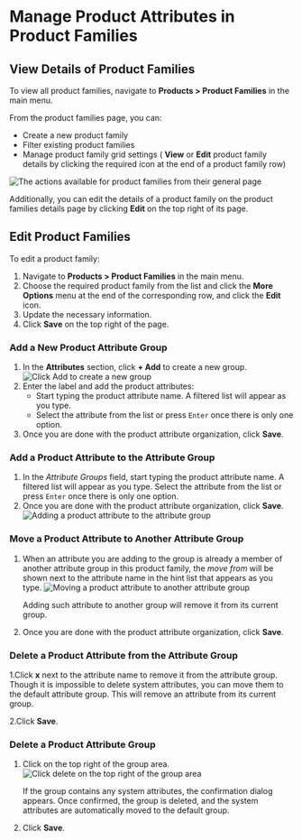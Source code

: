 <a id="product-product-families-product-attribute-in-families"></a>

# Manage Product Attributes in Product Families

<a id="product-product-families-view"></a>

## View Details of Product Families

To view all product families, navigate to **Products > Product Families** in the main menu.

From the product families page, you can:

- Create a new product family
- Filter existing product families
- Manage product family grid settings (<i class="fa fa-eye fa-lg" aria-hidden="true"></i> **View** or <i class="fa fa-edit fa-lg" aria-hidden="true"></i> **Edit** product family details by clicking the required icon at the end of a product family row)

![The actions available for product families from their general page](user/img/products/product_families/ProductFamiliesView.png)

Additionally, you can edit the details of a product family on the product families details page by clicking <i class="fa fa-edit fa-lg" aria-hidden="true"></i> **Edit** on the top right of its page.

<a id="product-product-families-edit"></a>

## Edit Product Families

To edit a product family:

1. Navigate to **Products > Product Families** in the main menu.
2. Choose the required product family from the list and click the <i class="fa fa-ellipsis-h fa-lg" aria-hidden="true"></i> **More Options** menu at the end of the corresponding row, and click the <i class="fa fa-edit fa-lg" aria-hidden="true"></i> **Edit** icon.
3. Update the necessary information.
4. Click **Save** on the top right of the page.

### Add a New Product Attribute Group

1. In the **Attributes** section, click **+ Add** to create a new group.
   ![Click Add to create a new group](user/img/products/product_families/ProductAttributeAddGroup.png)
2. Enter the label and add the product attributes:
   - Start typing the product attribute name. A filtered list will appear as you type.
   - Select the attribute from the list or press `Enter` once there is only one option.
3. Once you are done with the product attribute organization, click **Save**.

### Add a Product Attribute to the Attribute Group

1. In the *Attribute Groups* field, start typing the product attribute name. A filtered list will appear as you type. Select the attribute from the list or press `Enter` once there is only one option.
2. Once you are done with the product attribute organization, click **Save**.
   ![Adding a product attribute to the attribute group](user/img/products/product_families/ProductAttributeAddToGroup.png)

### Move a Product Attribute to Another Attribute Group

1. When an attribute you are adding to the group is already a member of another attribute group in this product family, the *move from <attribute group>* will be shown next to the attribute name in the hint list that appears as you type.
   ![Moving a product attribute to another attribute group](user/img/products/product_families/ProductAttributeFamiliesMove.png)

   Adding such attribute to another group will remove it from its current group.
2. Once you are done with the product attribute organization, click **Save**.

### Delete a Product Attribute from the Attribute Group

1.Click **x** next to the attribute name to remove it from the attribute group. Though it is impossible to delete system attributes, you can move them to the default attribute group. This will remove an attribute from its current group.

2.Click **Save**.

### Delete a Product Attribute Group

1. Click <i class="fas fa-trash-alt" aria-hidden="true"></i> on the top right of the group area.
   ![Click delete on the top right of the group area](user/img/products/product_families/ProductAttributeRemoveGroup.png)

   If the group contains any system attributes, the confirmation dialog appears. Once confirmed, the group is deleted, and the system attributes are automatically moved to the default group.
2. Click **Save**.

<!-- fa-bars = fa-navicon -->
<!-- Ic Tiles is used as Set As Default in saved views, and as tiles in display layout options -->
<!-- IcPencil refers to Rename in Commerce and Inline Editing in CRM -->
<!-- Check mark in the square. -->
<!-- SortDesc is also used as drop-down arrow -->
